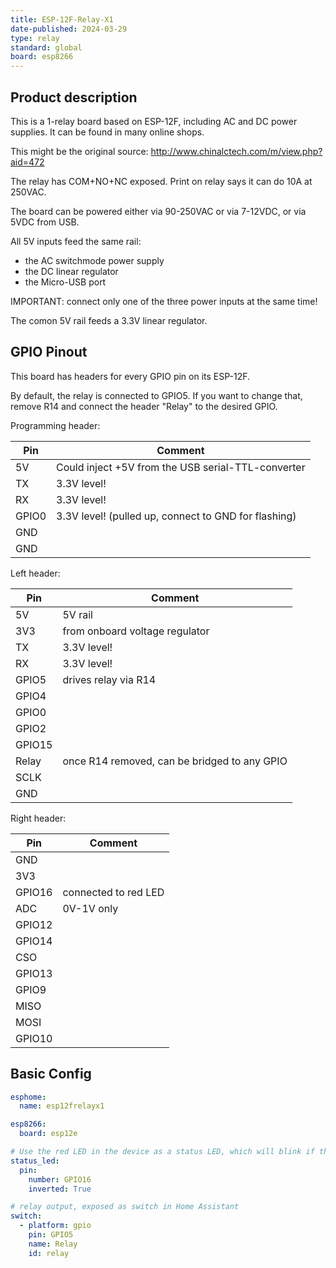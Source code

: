 ```yaml
---
title: ESP-12F-Relay-X1
date-published: 2024-03-29
type: relay
standard: global
board: esp8266
---
```


## Product description

This is a 1-relay board based on ESP-12F, including AC and DC power supplies. It can be found in many online shops.

This might be the original source: http://www.chinalctech.com/m/view.php?aid=472

The relay has COM+NO+NC exposed. Print on relay says it can do 10A at 250VAC.

The board can be powered either via 90-250VAC or via 7-12VDC, or via 5VDC from USB.

All 5V inputs feed the same rail:
 * the AC switchmode power supply
 * the DC linear regulator
 * the Micro-USB port

IMPORTANT: connect only one of the three power inputs at the same time!

The comon 5V rail feeds a 3.3V linear regulator.

## GPIO Pinout

This board has headers for every GPIO pin on its ESP-12F.

By default, the relay is connected to GPIO5. If you want to change that, remove R14 and connect the header "Relay" to the desired GPIO.

Programming header:

| Pin   | Comment                                                 |
| ----- | ------------------------------------------------------- |
| 5V    | Could inject +5V from the USB serial-TTL-converter      |
| TX    | 3.3V level!                                             |
| RX    | 3.3V level!                                             |
| GPIO0 | 3.3V level! (pulled up, connect to GND for flashing)    |
| GND   |                                                         |
| GND   |                                                         |

Left header:

| Pin    | Comment                                 |
| ------ | --------------------------------------- |
| 5V     | 5V rail                                 |
| 3V3    | from onboard voltage regulator          |
| TX     | 3.3V level!                             |
| RX     | 3.3V level!                             |
| GPIO5  | drives relay via R14                    |
| GPIO4  |                                         |
| GPIO0  |                                         |
| GPIO2  |                                                |
| GPIO15 |                                                |
| Relay  | once R14 removed, can be bridged to any GPIO   |
| SCLK   |                                         |
| GND    |                                         |

Right header:

| Pin    | Comment                               |
| ------ | ------------------------------------- |
| GND    |                                       |
| 3V3    |                                       |
| GPIO16 | connected to red LED                  |
| ADC    | 0V-1V only                            |
| GPIO12 |                                       |
| GPIO14 |                                       |
| CSO    |                                       |
| GPIO13 |                                       |
| GPIO9  |                                       |
| MISO   |                                       |
| MOSI   |                                       |
| GPIO10 |                                       |

## Basic Config

```yaml
esphome:
  name: esp12frelayx1

esp8266:
  board: esp12e

# Use the red LED in the device as a status LED, which will blink if there are warnings (slow) or errors (fast)
status_led:
  pin:
    number: GPIO16
    inverted: True

# relay output, exposed as switch in Home Assistant
switch:
  - platform: gpio
    pin: GPIO5
    name: Relay
    id: relay
```
